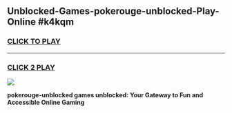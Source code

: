 
## Unblocked-Games-pokerouge-unblocked-Play-Online #k4kqm
<h3>
<a href="https://news.freeplayer.one?title=pokerouge-unblocked&ref=3">CLICK TO PLAY</a></h3>
<hr>

<h3>
<a href="https://news.freeplayer.one?title=pokerouge-unblocked&ref=3">CLICK 2 PLAY</a>
  
</h3>

<a href="https://news.freeplayer.one?title=pokerouge-unblocked&ref=3"><img src="https://clearcache.store/games.png"></a>


**pokerouge-unblocked games unblocked: Your Gateway to Fun and Accessible Online Gaming**
